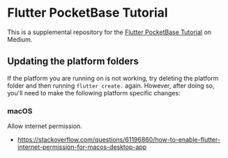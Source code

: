 # Flutter PocketBase Tutorial

This is a supplemental repository for the [Flutter PocketBase Tutorial](https://suragch.medium.com/a-pocketbase-backend-for-flutter-and-dart-c962bea4e3f1) on Medium.

## Updating the platform folders

If the platform you are running on is not working, try deleting the platform folder and then running `flutter create.` again. However, after doing so, you'll need to make the following platform specific changes:

### macOS

Allow internet permission.

- https://stackoverflow.com/questions/61196860/how-to-enable-flutter-internet-permission-for-macos-desktop-app

